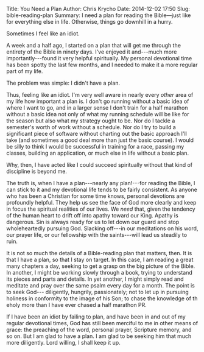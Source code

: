 Title: You Need a Plan
Author: Chris Krycho
Date: 2014-12-02 17:50
Slug: bible-reading-plan
Summary: I need a plan for reading the Bible&mdash;just like for everything else in life. Otherwise, things go downhill in a hurry.

Sometimes I feel like an idiot.

A week and a half ago, I started on a plan that will get me through the entirety
of the Bible in ninety days. I've enjoyed it and---much more importantly---found
it very helpful spiritually. My personal devotional time has been spotty the
last few months, and I needed to make it a more regular part of my life.

The problem was simple: I didn't have a plan.

Thus, feeling like an idiot. I'm very well aware in nearly every *other* area of
my life how important a plan is. I don't go running without a basic idea of
where I want to go, and in a larger sense I don't train for a half marathon
without a basic idea not only of what my running schedule will be like for the
season but also what my strategy ought to be. Nor do I tackle a semester's worth
of work without a schedule. Nor do I try to build a significant piece of
software without charting out the basic approach I'll take (and sometimes a good
deal more than just the basic course). I would be silly to think I would be
successful in training for a race, passing my classes, building an application,
or much else in life without a basic plan.

Why, then, I have acted like I could succeed spiritually without that kind of
discipline is beyond me.

The truth is, when I have a plan---nearly any plan!---for reading the Bible, I
can stick to it and my devotional life tends to be fairly consistent. As anyone
who has been a Christian for some time knows, personal devotions are profoundly
helpful. They help us see the face of God more clearly and keep in focus the
spiritual realities of our lives. We *need* that, given the tendency of the
human heart to drift off into apathy toward our King. Apathy is dangerous. Sin
is always ready for us to let down our guard and stop wholeheartedly pursuing
God. Slacking off---in our meditations on his word, our prayer life, or our
fellowship with the saints---will lead us steadily to ruin.

It is not so much the details of a Bible-reading plan that matters, then. It is
that I have a plan, so that I stay on target. In this case, I am reading a great
many chapters a day, seeking to get a grasp on the big picture of the Bible. In
another, I might be working slowly through a book, trying to understand its
pieces and parts and details. In yet another, I might simply read and meditate
and pray over the same psalm every day for a month. The point is to seek God---
diligently, hungrily, passionately; not to let up in pursuing holiness in
conformity to the image of his Son; to chase the knowledge of th eholy more than
I have ever chased a half marathon PR.

If I have been an idiot by failing to plan, and have been in and out of my
regular devotional times, God has still been merciful to me in other means of
grace: the preaching of the word, personal prayer, Scripture memory, and so on.
But I am glad to have a plan. I am glad to be seeking him that much more
diligently. Lord willing, I shall keep it up.